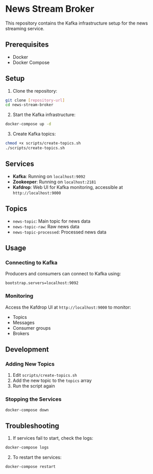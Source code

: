 # News Stream Broker

This repository contains the Kafka infrastructure setup for the news streaming service.

## Prerequisites

- Docker
- Docker Compose

## Setup

1. Clone the repository:
```bash
git clone [repository-url]
cd news-stream-broker
```

2. Start the Kafka infrastructure:
```bash
docker-compose up -d
```

3. Create Kafka topics:
```bash
chmod +x scripts/create-topics.sh
./scripts/create-topics.sh
```

## Services

- **Kafka**: Running on `localhost:9092`
- **Zookeeper**: Running on `localhost:2181`
- **Kafdrop**: Web UI for Kafka monitoring, accessible at `http://localhost:9000`

## Topics

- `news-topic`: Main topic for news data
- `news-topic-raw`: Raw news data
- `news-topic-processed`: Processed news data

## Usage

### Connecting to Kafka

Producers and consumers can connect to Kafka using:
```
bootstrap.servers=localhost:9092
```

### Monitoring

Access the Kafdrop UI at `http://localhost:9000` to monitor:
- Topics
- Messages
- Consumer groups
- Brokers

## Development

### Adding New Topics

1. Edit `scripts/create-topics.sh`
2. Add the new topic to the `topics` array
3. Run the script again

### Stopping the Services

```bash
docker-compose down
```

## Troubleshooting

1. If services fail to start, check the logs:
```bash
docker-compose logs
```

2. To restart the services:
```bash
docker-compose restart
```